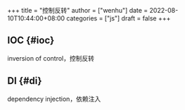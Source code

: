 +++
title = "控制反转"
author = ["wenhu"]
date = 2022-08-10T10:44:00+08:00
categories = ["js"]
draft = false
+++

## IOC {#ioc}

inversion of control，控制反转


## DI {#di}

dependency injection，依赖注入
